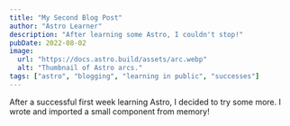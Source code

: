 ```yaml
---
title: "My Second Blog Post"
author: "Astro Learner"
description: "After learning some Astro, I couldn't stop!"
pubDate: 2022-08-02
image:
  url: "https://docs.astro.build/assets/arc.webp"
  alt: "Thumbnail of Astro arcs."
tags: ["astro", "blogging", "learning in public", "successes"]
---
```


After a successful first week learning Astro, I decided to try some more. I wrote and imported a small component from memory!
